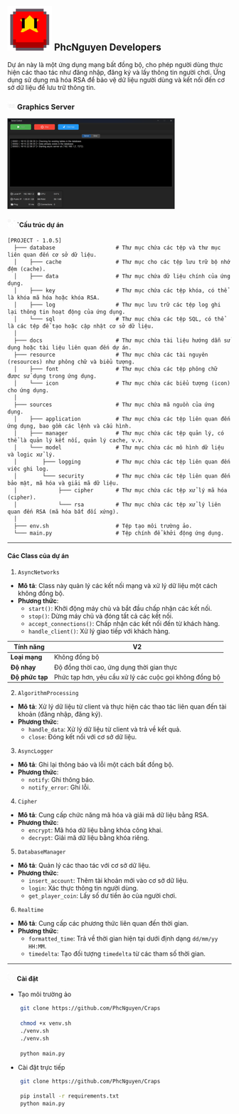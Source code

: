 ## <img alt="ICON"  src="https://github.com/PhcNguyen/AsyncServer/blob/main/docs/images/vi.png" height="100px" width="auto"> PhcNguyen Developers 

Dự án này là một ứng dụng mạng bất đồng bộ, cho phép người dùng thực hiện các thao tác như đăng nhập, đăng ký và lấy thông tin người chơi. Ứng dụng sử dụng mã hóa RSA để bảo vệ dữ liệu người dùng và kết nối đến cơ sở dữ liệu để lưu trữ thông tin.

### <img alt="ICON"  src="https://github.com/PhcNguyen/AsyncServer/blob/main/docs/images/graphic-card.png" height="18px" width="18px"> Graphics Server

![Graphics Preview](https://github.com/PhcNguyen/AsyncServer/blob/main/docs/images/graphics.png)

#### <img alt="ICON"  src="https://github.com/PhcNguyen/AsyncServer/blob/main/docs/images/hierarchy-structure.png" height="18px" width="18px"> `Cấu trúc dự án

```structure
[PROJECT - 1.0.5]
  ├─── database                   # Thư mục chứa các tệp và thư mục liên quan đến cơ sở dữ liệu.
  │    ├─── cache                 # Thư mục cho các tệp lưu trữ bộ nhớ đệm (cache).
  │    ├─── data                  # Thư mục chứa dữ liệu chính của ứng dụng.
  │    ├─── key                   # Thư mục chứa các tệp khóa, có thể là khóa mã hóa hoặc khóa RSA.
  │    ├─── log                   # Thư mục lưu trữ các tệp log ghi lại thông tin hoạt động của ứng dụng.
  │    └─── sql                   # Thư mục chứa các tệp SQL, có thể là các tệp để tạo hoặc cập nhật cơ sở dữ liệu.
  │
  ├─── docs                       # Thư mục chứa tài liệu hướng dẫn sử dụng hoặc tài liệu liên quan đến dự án.
  ├─── resource                   # Thư mục chứa các tài nguyên (resources) như phông chữ và biểu tượng.
  │    ├─── font                  # Thư mục chứa các tệp phông chữ được sử dụng trong ứng dụng.
  │    └─── icon                  # Thư mục chứa các biểu tượng (icon) cho ứng dụng.
  │
  ├─── sources                    # Thư mục chứa mã nguồn của ứng dụng.
  │    ├─── application           # Thư mục chứa các tệp liên quan đến ứng dụng, bao gồm các lệnh và cấu hình.
  │    ├─── manager               # Thư mục chứa các tệp quản lý, có thể là quản lý kết nối, quản lý cache, v.v.
  │    └─── model                 # Thư mục chứa các mô hình dữ liệu và logic xử lý.
  │        ├─── logging           # Thư mục chứa các tệp liên quan đến việc ghi log.
  │        └─── security          # Thư mục chứa các tệp liên quan đến bảo mật, mã hóa và giải mã dữ liệu.
  │             ├─── cipher       # Thư mục chứa các tệp xử lý mã hóa (cipher).
  │             └─── rsa          # Thư mục chứa các tệp xử lý liên quan đến RSA (mã hóa bất đối xứng).
  │
  ├─── env.sh                     # Tệp tạo môi trường ảo.
  └─── main.py                    # Tệp chính để khởi động ứng dụng.
```

---

#### Các Class của dự án

1. `AsyncNetworks`

- **Mô tả**: Class này quản lý các kết nối mạng và xử lý dữ liệu một cách không đồng bộ.
- **Phương thức**:
  - `start()`: Khởi động máy chủ và bắt đầu chấp nhận các kết nối.
  - `stop()`: Dừng máy chủ và đóng tất cả các kết nối.
  - `accept_connections()`: Chấp nhận các kết nối đến từ khách hàng.
  - `handle_client()`: Xử lý giao tiếp với khách hàng.

| Tính năng                             | V2                                                     |
|---------------------------------------|--------------------------------------------------------|
| **Loại mạng**                         | Không đồng bộ                                          |
| **Độ nhạy**                           | Độ đồng thời cao, ứng dụng thời gian thực              |
| **Độ phức tạp**                       | Phức tạp hơn, yêu cầu xử lý các cuộc gọi không đồng bộ |

2. `AlgorithmProcessing`

- **Mô tả**: Xử lý dữ liệu từ client và thực hiện các thao tác liên quan đến tài khoản (đăng nhập, đăng ký).
- **Phương thức**:
  - `handle_data`: Xử lý dữ liệu từ client và trả về kết quả.
  - `close`: Đóng kết nối với cơ sở dữ liệu.

3. `AsyncLogger`

- **Mô tả**: Ghi lại thông báo và lỗi một cách bất đồng bộ.
- **Phương thức**:
  - `notify`: Ghi thông báo.
  - `notify_error`: Ghi lỗi.

4. `Cipher`

- **Mô tả**: Cung cấp chức năng mã hóa và giải mã dữ liệu bằng RSA.
- **Phương thức**:
  - `encrypt`: Mã hóa dữ liệu bằng khóa công khai.
  - `decrypt`: Giải mã dữ liệu bằng khóa riêng.

5. `DatabaseManager`

- **Mô tả**: Quản lý các thao tác với cơ sở dữ liệu.
- **Phương thức**:
  - `insert_account`: Thêm tài khoản mới vào cơ sở dữ liệu.
  - `login`: Xác thực thông tin người dùng.
  - `get_player_coin`: Lấy số dư tiền ảo của người chơi.

6. `Realtime`

- **Mô tả**: Cung cấp các phương thức liên quan đến thời gian.
- **Phương thức**:
  - `formatted_time`: Trả về thời gian hiện tại dưới định dạng `dd/mm/yy HH:MM`.
  - `timedelta`: Tạo đối tượng `timedelta` từ các tham số thời gian.

--- 

#### <img alt="ICON"  src="https://github.com/PhcNguyen/AsyncServer/blob/main/docs/images/setting.png" height="18px" width="18px"> Cài đặt

- Tạo môi trường ảo

```bash
    git clone https://github.com/PhcNguyen/Craps
    
    chmod +x venv.sh
    ./venv.sh
    ./venv.sh
    
    python main.py
```

- Cài đặt trực tiếp

```bash
    git clone https://github.com/PhcNguyen/Craps
    
    pip install -r requirements.txt
    python main.py
```